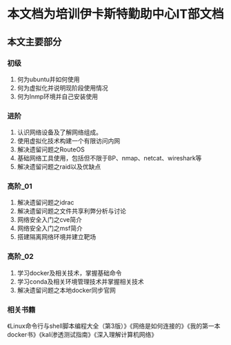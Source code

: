 # 本文档为培训伊卡斯特勤助中心IT部文档 #

## 本文主要部分 ##

### 初级 ###

1. 何为ubuntu并如何使用
2. 何为虚拟化并说明现阶段使用情况
3. 何为lnmp环境并自己安装使用

### 进阶 ###

1. 认识网络设备及了解网络组成。
2. 使用虚拟化技术构建一个有限访问内网
3. 解决遗留问题之RouteOS
4. 基础网络工具使用，包括但不限于BP、nmap、netcat、wireshark等
5. 解决遗留问题之raid以及优缺点

### 高阶_01 ###

1. 解决遗留问题之idrac
2. 解决遗留问题之文件共享利弊分析与讨论
3. 网络安全入门之cve简介
4. 网络安全入门之msf简介
5. 搭建隔离网络环境并建立靶场

### 高阶_02 ###

1. 学习docker及相关技术，掌握基础命令
2. 学习conda及相关环境管理技术并掌握相关技术
3. 解决遗留问题之本地docker同步官网

### 相关书籍 ###

《Linux命令行与shell脚本编程大全（第3版）》《网络是如何连接的》《我的第一本docker书》《kali渗透测试指南》《深入理解计算机网络》
